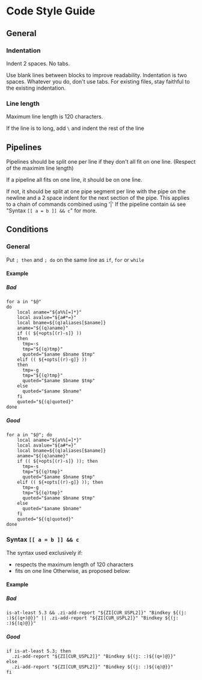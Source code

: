 # Code Style Guide

## General

### Indentation

Indent 2 spaces. No tabs.

Use blank lines between blocks to improve readability. Indentation is two spaces. Whatever you do, don't use tabs. For existing files, stay faithful to the existing indentation.

### Line length

Maximum line length is 120 characters.

If the line is to long, add `\` and indent the rest of the line

## Pipelines

Pipelines should be split one per line if they don't all fit on one line. (Respect of the maximim line length)

If a pipeline all fits on one line, it should be on one line.

If not, it should be split at one pipe segment per line with the pipe on the newline and a 2 space indent for the next section of the pipe. This applies to a chain of commands combined using '|'
If the pipeline contain `&&` see "Syntax `[[ a = b ]] && c`" for more.

## Conditions

### General

Put `; then` and `; do` on the same line as `if`, `for` or `while`

#### Example

##### Bad

```shell
for a in "$@"
do
    local aname="${a%%[=]*}"
    local avalue="${a#*=}"
    local bname=${(q)aliases[$aname]}
    aname="${(q)aname}"
    if (( ${+opts[(r)-s]} ))
    then
      tmp=-s
      tmp="${(q)tmp}"
      quoted="$aname $bname $tmp"
    elif (( ${+opts[(r)-g]} ))
    then
      tmp=-g
      tmp="${(q)tmp}"
      quoted="$aname $bname $tmp"
    else
      quoted="$aname $bname"
    fi
    quoted="${(q)quoted}"
done
```

##### Good

```shell
for a in "$@"; do
    local aname="${a%%[=]*}"
    local avalue="${a#*=}"
    local bname=${(q)aliases[$aname]}
    aname="${(q)aname}"
    if (( ${+opts[(r)-s]} )); then
      tmp=-s
      tmp="${(q)tmp}"
      quoted="$aname $bname $tmp"
    elif (( ${+opts[(r)-g]} )); then
      tmp=-g
      tmp="${(q)tmp}"
      quoted="$aname $bname $tmp"
    else
      quoted="$aname $bname"
    fi
    quoted="${(q)quoted}"
done
```

### Syntax `[[ a = b ]] && c`

The syntax used exclusively if:

- respects the maximum length of 120 characters
- fits on one line
  Otherwise, as proposed below:

#### Example

##### Bad

```shell
is-at-least 5.3 && .zi-add-report "${ZI[CUR_USPL2]}" "Bindkey ${(j: :)${(q+)@}}" || .zi-add-report "${ZI[CUR_USPL2]}" "Bindkey ${(j: :)${(q)@}}"
```

##### Good

```shell
if is-at-least 5.3; then
  .zi-add-report "${ZI[CUR_USPL2]}" "Bindkey ${(j: :)${(q+)@}}"
else
  .zi-add-report "${ZI[CUR_USPL2]}" "Bindkey ${(j: :)${(q)@}}"
fi
```
